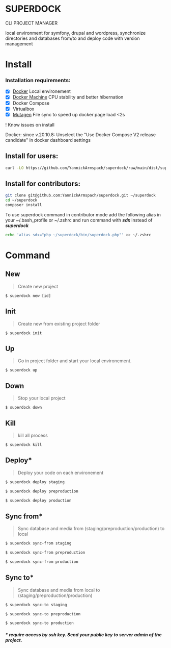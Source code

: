 # SUPERDOCK
CLI PROJECT MANAGER
 
local environment for symfony, drupal and wordpress, synchronize directories and databases from/to and deploy code with version management

# Install

### Installation requirements:

  - [x] [Docker](https://docs.docker.com/install/) Local environement
  - [x] [Docker Machine](https://docs.docker.com/machine/install-machine/) CPU stability and better hibernation
  - [x] Docker Compose
  - [x] Virtualbox  
  - [x] [Mutagen](https://mutagen.io/documentation/introduction/installation) File sync to speed up docker page load <2s

! Know issues on install

Docker: since v.20.10.8: Unselect the "Use Docker Compose V2 release candidate" in docker dashboard settings

## Install for users:
```sh
curl -LO https://github.com/YannickArmspach/superdock/raw/main/dist/superdock.phar && mv superdock.phar /usr/local/bin/superdock && chmod +x /usr/local/bin/superdock && superdock core install
```

## Install for contributors:
```sh
git clone git@github.com:YannickArmspach/superdock.git ~/superdock
cd ~/superdock
composer install
```

To use superdock command in contributor mode add the following alias in your ~/.bash_profile or ~/.zshrc and run command with ***sdx*** instead of ***superdock***

```sh
echo 'alias sdx="php ~/superdock/bin/superdock.php"' >> ~/.zshrc
```

# Command

## New
> Create new project
```
$ superdock new [id]
```

## Init
> Create new from existing project folder
```
$ superdock init
```

## Up
> Go in project folder and start your local environement. 
```
$ superdock up
```

## Down
> Stop your local project
```
$ superdock down
```

## Kill
> kill all process
```
$ superdock kill
```

## Deploy*
> Deploy your code on each environement
```sh
$ superdock deploy staging

$ superdock deploy preproduction

$ superdock deploy production
```

## Sync from*
> Sync database and media from (staging/preproduction/production) to local
```sh
$ superdock sync-from staging

$ superdock sync-from preproduction

$ superdock sync-from production
```

## Sync to*
> Sync database and media from local to (staging/preproduction/production)
```sh
$ superdock sync-to staging

$ superdock sync-to preproduction

$ superdock sync-to production
```

##### * require access by ssh key. Send your public key to server admin of the project.
